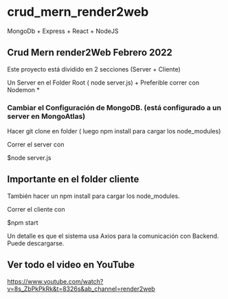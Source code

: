 # crud_mern_render2web

MongoDb + Express + React + NodeJS

## Crud Mern render2Web Febrero 2022

Este proyecto está dividido en 2 secciones (Server + Cliente) 

Un Server en el Folder Root ( node server.js) + Preferible correr con Nodemon * 

### Cambiar el Configuración de MongoDB. (está configurado a un server en MongoAtlas)
Hacer git clone en folder ( luego npm install para cargar los node_modules)

Correr el server con 

$node server.js

## Importante en el folder cliente 

También hacer un npm install para cargar los node_modules.

Correr el cliente con 

$npm start

Un detalle es que el sistema usa Axios para la comunicación con Backend.
Puede descargarse.

## Ver todo el video en YouTube

https://www.youtube.com/watch?v=8s_ZbPkPkRk&t=8326s&ab_channel=render2web

